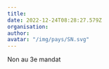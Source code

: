 ```yaml
---
title: 
date: 2022-12-24T08:28:27.579Z
organisation: 
author: 
avatar: "/img/pays/SN.svg"
---
```


Non au 3e mandat 